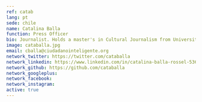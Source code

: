 ```yaml
---
ref: catab
lang: pt
sede: chile
name: Catalina Balla
function: Press Officer
bio: Journalist. Holds a master's in Cultural Journalism from Universitat Pompeu Fabra (Barcelona).
image: cataballa.jpg
email: cballa@ciudadanointeligente.org
network_twitter: https://twitter.com/cataballa
network_linkedin: https://www.linkedin.com/in/catalina-balla-rossel-53620434?trk=nav_responsive_tab_profile_pic
network_github: https://github.com/cataballa
network_googleplus:
network_facebook:
network_instagram:
active: true
---
```

